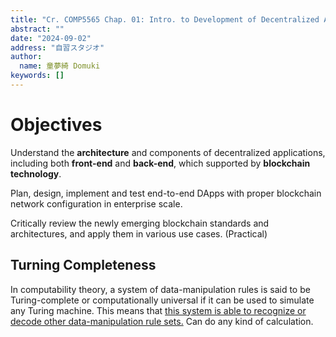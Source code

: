 ```yaml
---
title: "Cr. COMP5565 Chap. 01: Intro. to Development of Decentralized App [undone]"
abstract: ""
date: "2024-09-02"
address: "自習スタジオ"
author:
  name: 童夢綺 Domuki
keywords: []
---
```


# Objectives

Understand the **architecture** and components of decentralized applications, including both **front-end** and **back-end**, which supported by **blockchain technology**.

Plan, design, implement and test end-to-end DApps with proper blockchain network configuration in enterprise scale.

Critically review the newly emerging blockchain standards and architectures, and apply them in various use cases. (Practical)

## Turning Completeness

In computability theory, a system of data-manipulation rules is said to be Turing-complete or computationally universal if it can be used to simulate any Turing machine. This means that <u>this system is able to recognize or decode other data-manipulation rule sets.</u> Can do any kind of calculation.



